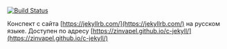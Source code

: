[![Build Status](https://travis-ci.org/zinvapel/c-jekyll.svg?branch=master)](https://travis-ci.org/zinvapel/c-jekyll)

Конспект с сайта [https://jekyllrb.com/](https://jekyllrb.com/) на русском языке. Доступен по адресу [https://zinvapel.github.io/c-jekyll/](https://zinvapel.github.io/c-jekyll/)
